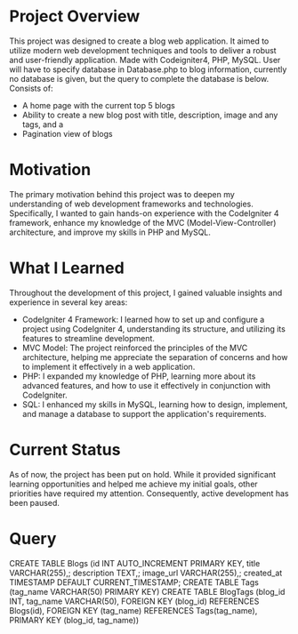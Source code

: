 # Project Overview
This project was designed to create a blog web application. It aimed to utilize modern web development techniques and tools to deliver a robust and user-friendly application.
Made with Codeigniter4, PHP, MySQL. User will have to specify database in Database.php to blog information, currently no database is given, but the query to complete the database is below. 
Consists of:
- A home page with the current top 5 blogs
- Ability to create a new blog post with title, description, image and any tags, and a
- Pagination view of blogs

# Motivation
The primary motivation behind this project was to deepen my understanding of web development frameworks and technologies. Specifically, I wanted to gain hands-on experience with the CodeIgniter 4 framework, enhance my knowledge of the MVC (Model-View-Controller) architecture, and improve my skills in PHP and MySQL.

# What I Learned
Throughout the development of this project, I gained valuable insights and experience in several key areas:

- CodeIgniter 4 Framework: I learned how to set up and configure a project using CodeIgniter 4, understanding its structure, and utilizing its features to streamline development.
- MVC Model: The project reinforced the principles of the MVC architecture, helping me appreciate the separation of concerns and how to implement it effectively in a web application.
- PHP: I expanded my knowledge of PHP, learning more about its advanced features, and how to use it effectively in conjunction with CodeIgniter.
- SQL: I enhanced my skills in MySQL, learning how to design, implement, and manage a database to support the application's requirements.

# Current Status
As of now, the project has been put on hold. While it provided significant learning opportunities and helped me achieve my initial goals, other priorities have required my attention. Consequently, active development has been paused.

# Query
CREATE TABLE Blogs (id INT AUTO_INCREMENT PRIMARY KEY,    title VARCHAR(255),;    description TEXT,;    image_url VARCHAR(255),;    created_at TIMESTAMP DEFAULT CURRENT_TIMESTAMP;
CREATE TABLE Tags (tag_name VARCHAR(50) PRIMARY KEY)
CREATE TABLE BlogTags (blog_id INT,   tag_name VARCHAR(50), FOREIGN KEY (blog_id) REFERENCES Blogs(id),    FOREIGN KEY (tag_name) REFERENCES Tags(tag_name),    PRIMARY KEY (blog_id, tag_name))
